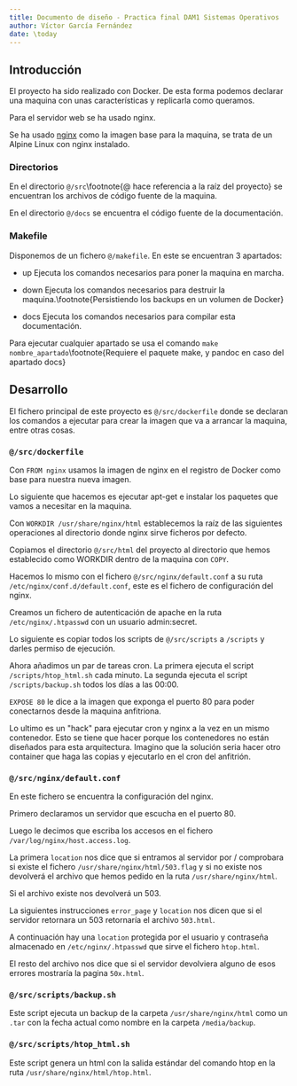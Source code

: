 ```yaml
---
title: Documento de diseño - Practica final DAM1 Sistemas Operativos
author: Víctor García Fernández
date: \today
---
```


## Introducción

El proyecto ha sido realizado con Docker. De esta forma podemos declarar una maquina con unas características y replicarla como queramos.

Para el servidor web se ha usado nginx.

Se ha usado [nginx](https://hub.docker.com/_/nginx) como la imagen base para la maquina, se trata de un Alpine Linux con nginx instalado.

### Directorios

En el directorio `@/src`\footnote{@ hace referencia a la raíz del proyecto} se encuentran los archivos de código fuente de la maquina.

En el directorio `@/docs` se encuentra el código fuente de la documentación.

### Makefile

Disponemos de un fichero `@/makefile`. En este se encuentran 3 apartados:

- up Ejecuta los comandos necesarios para poner la maquina en marcha.

- down Ejecuta los comandos necesarios para destruir la maquina.\footnote{Persistiendo los backups en un volumen de Docker}

- docs Ejecuta los comandos necesarios para compilar esta documentación.

Para ejecutar cualquier apartado se usa el comando `make nombre_apartado`\footnote{Requiere el paquete make, y pandoc en caso del apartado docs}

## Desarrollo

El fichero principal de este proyecto es `@/src/dockerfile` donde se declaran los comandos a ejecutar para crear la imagen que va a arrancar la maquina, entre otras cosas.

### `@/src/dockerfile`

Con `FROM nginx` usamos la imagen de nginx en el registro de Docker como base para nuestra nueva imagen.

Lo siguiente que hacemos es ejecutar apt-get e instalar los paquetes que vamos a necesitar en la maquina.

Con `WORKDIR /usr/share/nginx/html` establecemos la raíz de las siguientes operaciones al directorio donde nginx sirve ficheros por defecto.

Copiamos el directorio `@/src/html` del proyecto al directorio que hemos establecido como WORKDIR dentro de la maquina con `COPY`.

Hacemos lo mismo con el fichero `@/src/nginx/default.conf` a su ruta `/etc/nginx/conf.d/default.conf`, este es el fichero de configuración del nginx.

Creamos un fichero de autenticación de apache en la ruta `/etc/nginx/.htpasswd` con un usuario admin:secret.

Lo siguiente es copiar todos los scripts de `@/src/scripts` a `/scripts` y darles permiso de ejecución.

Ahora añadimos un par de tareas cron. La primera ejecuta el script `/scripts/htop_html.sh` cada minuto. La segunda ejecuta el script `/scripts/backup.sh` todos los días a las 00:00.

`EXPOSE 80` le dice a la imagen que exponga el puerto 80 para poder conectarnos desde la maquina anfitriona.

Lo ultimo es un "hack" para ejecutar cron y nginx a la vez en un mismo contenedor. Esto se tiene que hacer porque los contenedores no están diseñados para esta arquitectura. Imagino que la solución seria hacer otro container que haga las copias y ejecutarlo en el cron del anfitrión.

### `@/src/nginx/default.conf`

En este fichero se encuentra la configuración del nginx.

Primero declaramos un servidor que escucha en el puerto 80.

Luego le decimos que escriba los accesos en el fichero `/var/log/nginx/host.access.log`.

La primera `location` nos dice que si entramos al servidor por / comprobara si existe el fichero `/usr/share/nginx/html/503.flag` y si no existe nos devolverá el archivo que hemos pedido en la ruta `/usr/share/nginx/html`.

Si el archivo existe nos devolverá un 503.

La siguientes instrucciones `error_page` y `location` nos dicen que si el servidor retornara un 503 retornaría el archivo `503.html`.

A continuación hay una `location` protegida por el usuario y contraseña almacenado en `/etc/nginx/.htpasswd` que sirve el fichero `htop.html`.

El resto del archivo nos dice que si el servidor devolviera alguno de esos errores mostraría la pagina `50x.html`.

### `@/src/scripts/backup.sh`

Este script ejecuta un backup de la carpeta `/usr/share/nginx/html` como un `.tar` con la fecha actual como nombre en la carpeta `/media/backup`.

### `@/src/scripts/htop_html.sh`

Este script genera un html con la salida estándar del comando htop en la ruta `/usr/share/nginx/html/htop.html`.
